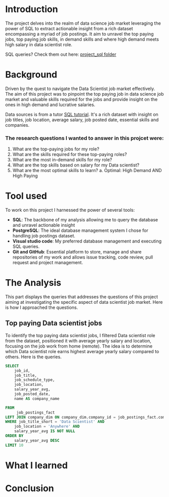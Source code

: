 # Introduction
 The project delves into the realm of data science job market leveraging the power of SQL to extract actionable insight from a rich dataset encompassing a myriad of job postings. It aim to unravel the top paying jobs, top paying job skills, in demand skills and where high demand meets high salary in data scientist role.
 
 SQL queries? Check them out here: 
 [project_sql folder](/project_sql/)

# Background
Driven by the quest to navigate the Data Scientist job market effectively. The aim of this project was to pinpoint the top paying job in data science job market and valuable skills required for the jobs and provide insight on the ones in high demand and lucrative salaries. 

Data sources is from a tutor [SQL tutorial](https://lukeb.co/sql_project_csvs). It's a rich dataset with insight on job titles, job location, average salary, job posted date, essential skills and companies.

### The research questions I wanted to answer in this projcet were:
1.	What are the top-paying jobs for my role?
2.	What are the skills required for these top-paying roles?
3.	What are the most in-demand skills for my role?
4.	What are the top skills based on salary for my Data scientist?
5.	What are the most optimal skills to learn?
a.	Optimal: High Demand AND High Paying


# Tool used
To work on this project I harnessed the power of several tools:

- **SQL**:  The backbone of my analysis allowing me to query the database and unravel actionable insight 
- **PostgreSQL**: The ideal database management system I chose for handling job postings dataset.
- **Visual studio code**: My preferred database management and executing SQL queries.
- **Git and GitHub**: Essential platform to store, manage and share repositories of my work and allows issue tracking, code review, pull request and project management.

# The Analysis
This part displays the queries that addresses the questions of this project aiming at investigating the specific aspect of data scientist job market. Here is how I approached the questions. 
## Top paying Data scientist jobs
To identify the top paying data scientist jobs, I filtered Data scientist role from the dataset, positioned it with average yearly salary and location, focusing on the job work from home (remote). 
The idea is to determine which Data scientist role earns highest average yearly salary compared to others. Here is the queries. 

```sql 
SELECT
    job_id,
    job_title,
    job_schedule_type,
    job_location,
    salary_year_avg,
    job_posted_date,
    name AS company_name

FROM
     job_postings_fact
LEFT JOIN company_dim ON company_dim.company_id = job_postings_fact.company_id
WHERE job_title_short = 'Data Scientist' AND
    job_location = 'Anywhere' AND
    salary_year_avg IS NOT NULL
ORDER BY
    salary_year_avg DESC
LIMIT 10
```


# What I learned

# Conclusion

